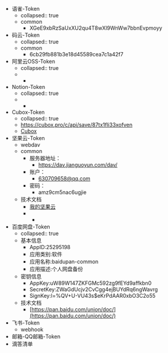 - 语雀-Token
	- collapsed:: true
	- common
		- XGeE9xbRzSaUxXU2qu4T8wXl9WnWw7bbnEvpmoyy
- 码云-Token
	- collapsed:: true
	- common
		- 6cb29fb881b3e18d45589cea7c1a42f7
- 阿里云OSS-Token
	- collapsed:: true
	- -
- Notion-Token
	- collapsed:: true
	- -
- Cubox-Token
	- collapsed:: true
	- https://cubox.pro/c/api/save/87tx1fli33xofven
	- [Cubox](https://cubox.pro/web/setting/apps)
- 坚果云-Token
	- webdav
	- common
		- 服务器地址：
			- https://dav.jianguoyun.com/dav/
		- 账户：
			- 630709658@qq.com
		- 密码：
			- amz9cm5nac6ugjie
	- 技术文档
		- [我的坚果云](https://www.jianguoyun.com/#/safety)
		- -
- 百度网盘-Token
	- collapsed:: true
	- 基本信息
		- AppID:25295198
		- 应用类别:软件
		- 应用名称:baidupan-common
		- 应用描述:个人网盘备份
	- 密钥信息
		- AppKey:uW89W147ZKFGMc592zg9fEYd9affkbn0
		- SecretKey:ZWaGdUcjv2CvCgg4ejBUYdRq6ngWavrg
		- SignKey:l=%QV+U-VU43s$eKrPdAAR0xbO3C2o55
	- 技术文档
		- [https://pan.baidu.com/union/doc/](https://pan.baidu.com/union/doc/)
- 飞书-Token
	- webhook
- 邮箱-QQ邮箱-Token
- 滴答清单